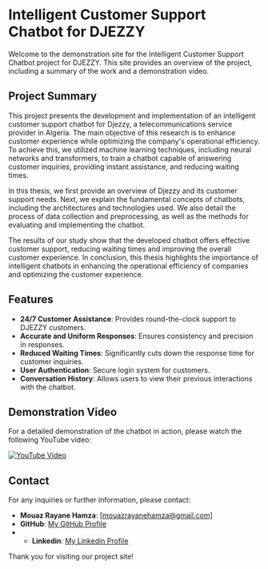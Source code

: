 # Intelligent Customer Support Chatbot for DJEZZY

Welcome to the demonstration site for the Intelligent Customer Support Chatbot project for DJEZZY. This site provides an overview of the project, including a summary of the work and a demonstration video.

## Project Summary

This project presents the development and implementation of an intelligent customer support chatbot for Djezzy, a telecommunications service provider in Algeria. The main objective of this research is to enhance customer experience while optimizing the company's operational efficiency. To achieve this, we utilized machine learning techniques, including neural networks and transformers, to train a chatbot capable of answering customer inquiries, providing instant assistance, and reducing waiting times.

In this thesis, we first provide an overview of Djezzy and its customer support needs. Next, we explain the fundamental concepts of chatbots, including the architectures and technologies used. We also detail the process of data collection and preprocessing, as well as the methods for evaluating and implementing the chatbot.

The results of our study show that the developed chatbot offers effective customer support, reducing waiting times and improving the overall customer experience. In conclusion, this thesis highlights the importance of intelligent chatbots in enhancing the operational efficiency of companies and optimizing the customer experience.

## Features

- **24/7 Customer Assistance**: Provides round-the-clock support to DJEZZY customers.
- **Accurate and Uniform Responses**: Ensures consistency and precision in responses.
- **Reduced Waiting Times**: Significantly cuts down the response time for customer inquiries.
- **User Authentication**: Secure login system for customers.
- **Conversation History**: Allows users to view their previous interactions with the chatbot.

## Demonstration Video

For a detailed demonstration of the chatbot in action, please watch the following YouTube video:

[![YouTube Video](https://img.youtube.com/vi/VIDEO_ID_HERE/0.jpg)](https://www.youtube.com/watch?v=VIDEO_ID_HERE)



## Contact

For any inquiries or further information, please contact:

- **Mouaz Rayane Hamza**: [mouazrayanehamza@gmail.com]
- **GitHub**: [My GitHub Profile](https://github.com/HamzaMouaz/)
- - **Linkedin**: [My Linkedin Profile](www.linkedin.com/in/rayane-hamza-mouaz)

Thank you for visiting our project site!

